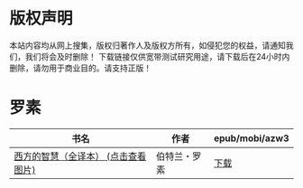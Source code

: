 # 版权声明

本站内容均从网上搜集，版权归著作人及版权方所有，如侵犯您的权益，请通知我们，我们将会及时删除！ 下载链接仅供宽带测试研究用途，请下载后在24小时内删除，请勿用于商业目的。请支持正版！

# 罗素

| 书名 | 作者 | epub/mobi/azw3 |
| --- | --- | --- |
| [西方的智慧（全译本） (点击查看图片)](https://www.dushupai.com/attachment/2024/06/09/1759436e92c86f26.jpg) | 伯特兰・罗素 | [下载](https://url89.ctfile.com/f/31084289-1356990757-a6caa2?p=8866) |
